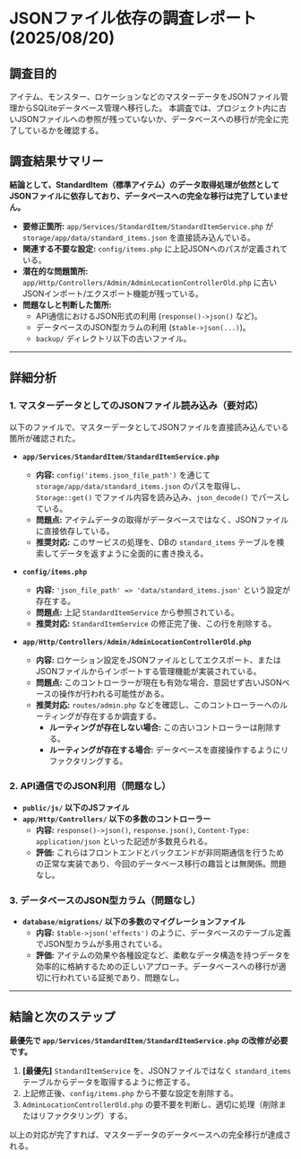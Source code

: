 # JSONファイル依存の調査レポート (2025/08/20)

## 調査目的

アイテム、モンスター、ロケーションなどのマスターデータをJSONファイル管理からSQLiteデータベース管理へ移行した。
本調査では、プロジェクト内に古いJSONファイルへの参照が残っていないか、データベースへの移行が完全に完了しているかを確認する。

## 調査結果サマリー

**結論として、StandardItem（標準アイテム）のデータ取得処理が依然としてJSONファイルに依存しており、データベースへの完全な移行は完了していません。**

- **要修正箇所:** `app/Services/StandardItem/StandardItemService.php` が `storage/app/data/standard_items.json` を直接読み込んでいる。
- **関連する不要な設定:** `config/items.php` に上記JSONへのパスが定義されている。
- **潜在的な問題箇所:** `app/Http/Controllers/Admin/AdminLocationControllerOld.php` に古いJSONインポート/エクスポート機能が残っている。
- **問題なしと判断した箇所:**
    - API通信におけるJSON形式の利用 (`response()->json()` など)。
    - データベースのJSON型カラムの利用 (`$table->json(...)`)。
    - `backup/` ディレクトリ以下の古いファイル。

---

## 詳細分析

### 1. マスターデータとしてのJSONファイル読み込み（要対応）

以下のファイルで、マスターデータとしてJSONファイルを直接読み込んでいる箇所が確認された。

- **`app/Services/StandardItem/StandardItemService.php`**
  - **内容:** `config('items.json_file_path')` を通じて `storage/app/data/standard_items.json` のパスを取得し、`Storage::get()` でファイル内容を読み込み、`json_decode()` でパースしている。
  - **問題点:** アイテムデータの取得がデータベースではなく、JSONファイルに直接依存している。
  - **推奨対応:** このサービスの処理を、DBの `standard_items` テーブルを検索してデータを返すように全面的に書き換える。

- **`config/items.php`**
  - **内容:** `'json_file_path' => 'data/standard_items.json'` という設定が存在する。
  - **問題点:** 上記 `StandardItemService` から参照されている。
  - **推奨対応:** `StandardItemService` の修正完了後、この行を削除する。

- **`app/Http/Controllers/Admin/AdminLocationControllerOld.php`**
  - **内容:** ロケーション設定をJSONファイルとしてエクスポート、またはJSONファイルからインポートする管理機能が実装されている。
  - **問題点:** このコントローラーが現在も有効な場合、意図せず古いJSONベースの操作が行われる可能性がある。
  - **推奨対応:** `routes/admin.php` などを確認し、このコントローラーへのルーティングが存在するか調査する。
    - **ルーティングが存在しない場合:** この古いコントローラーは削除する。
    - **ルーティングが存在する場合:** データベースを直接操作するようにリファクタリングする。

### 2. API通信でのJSON利用（問題なし）

- **`public/js/` 以下のJSファイル**
- **`app/Http/Controllers/` 以下の多数のコントローラー**
  - **内容:** `response()->json()`, `response.json()`, `Content-Type: application/json` といった記述が多数見られる。
  - **評価:** これらはフロントエンドとバックエンドが非同期通信を行うための正常な実装であり、今回のデータベース移行の趣旨とは無関係。問題なし。

### 3. データベースのJSON型カラム（問題なし）

- **`database/migrations/` 以下の多数のマイグレーションファイル**
  - **内容:** `$table->json('effects')` のように、データベースのテーブル定義でJSON型カラムが多用されている。
  - **評価:** アイテムの効果や各種設定など、柔軟なデータ構造を持つデータを効率的に格納するための正しいアプローチ。データベースへの移行が適切に行われている証拠であり、問題なし。

---

## 結論と次のステップ

**最優先で `app/Services/StandardItem/StandardItemService.php` の改修が必要です。**

1.  **[最優先]** `StandardItemService` を、JSONファイルではなく `standard_items` テーブルからデータを取得するように修正する。
2.  上記修正後、`config/items.php` から不要な設定を削除する。
3.  `AdminLocationControllerOld.php` の要不要を判断し、適切に処理（削除またはリファクタリング）する。

以上の対応が完了すれば、マスターデータのデータベースへの完全移行が達成される。
